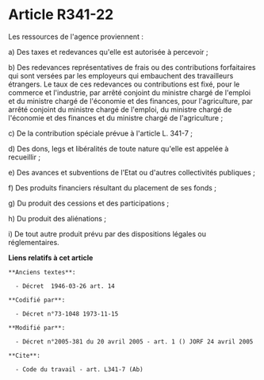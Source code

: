 # Article R341-22

Les ressources de l'agence proviennent :

a) Des taxes et redevances qu'elle est autorisée à percevoir ;

b) Des redevances représentatives de frais ou des contributions forfaitaires qui sont versées par les employeurs qui
embauchent des travailleurs étrangers. Le taux de ces redevances ou contributions est fixé, pour le commerce et l'industrie,
par arrêté conjoint du ministre chargé de l'emploi et du ministre chargé de l'économie et des finances, pour l'agriculture,
par arrêté conjoint du ministre chargé de l'emploi, du ministre chargé de l'économie et des finances et du ministre chargé de
l'agriculture ;

c) De la contribution spéciale prévue à l'article L. 341-7 ;

d) Des dons, legs et libéralités de toute nature qu'elle est appelée à recueillir ;

e) Des avances et subventions de l'Etat ou d'autres collectivités publiques ;

f) Des produits financiers résultant du placement de ses fonds ;

g) Du produit des cessions et des participations ;

h) Du produit des aliénations ;

i) De tout autre produit prévu par des dispositions légales ou réglementaires.

**Liens relatifs à cet article**

	**Anciens textes**:

	  - Décret  1946-03-26 art. 14

	**Codifié par**:

	  - Décret n°73-1048 1973-11-15

	**Modifié par**:

	  - Décret n°2005-381 du 20 avril 2005 - art. 1 () JORF 24 avril 2005

	**Cite**:

	  - Code du travail - art. L341-7 (Ab)
